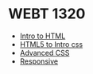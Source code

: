 # WEBT 1320

<ul>
    <li><a href="Intro to HTML/index.html" target=_blank> Intro to HTML</a></li>
    <li><a href="HTML5 to Intro css/index.html" target=_blank> HTML5 to Intro css<a></li>
    <li><a href="Advanced css/index.html" target=_blank> Advanced CSS</a></li>
    <li><a href="responsive/index.html" target=_blank> Responsive</a></li>
</ul>